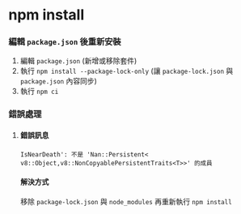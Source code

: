 # npm install

### 編輯 `package.json` 後重新安裝

1. 編輯 `package.json` (新增或移除套件)
2. 執行 `npm install --package-lock-only` (讓 `package-lock.json` 與 `package.json` 內容同步)
3. 執行 `npm ci`

### 錯誤處理

1.  #### 錯誤訊息

    ```
    IsNearDeath': 不是 'Nan::Persistent< v8::Object,v8::NonCopyablePersistentTraits<T>>' 的成員
    ```

    #### 解決方式

    移除 `package-lock.json` 與 `node_modules` 再重新執行 `npm install`
